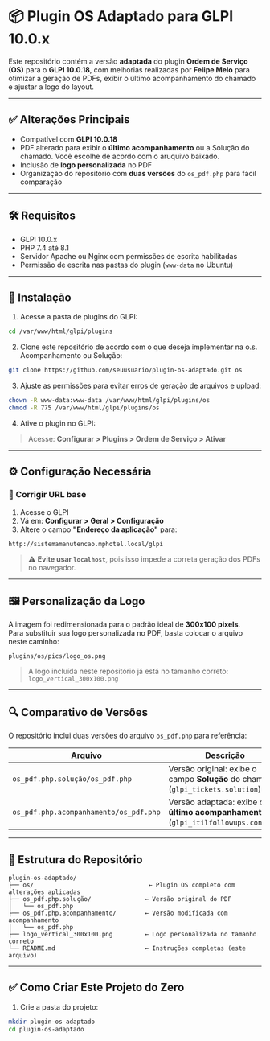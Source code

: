 # 📦 Plugin OS Adaptado para GLPI 10.0.x

Este repositório contém a versão **adaptada** do plugin **Ordem de Serviço (OS)** para o **GLPI 10.0.18**, com melhorias realizadas por **Felipe Melo** para otimizar a geração de PDFs, exibir o último acompanhamento do chamado e ajustar a logo do layout.

---

## ✅ Alterações Principais

- Compatível com **GLPI 10.0.18**
- PDF alterado para exibir o **último acompanhamento** ou a Solução do chamado. Você escolhe de acordo com o aruquivo baixado.
- Inclusão de **logo personalizada** no PDF
- Organização do repositório com **duas versões** do `os_pdf.php` para fácil comparação

---

## 🛠️ Requisitos

- GLPI 10.0.x 
- PHP 7.4 até 8.1
- Servidor Apache ou Nginx com permissões de escrita habilitadas
- Permissão de escrita nas pastas do plugin (`www-data` no Ubuntu)

---

## 🚀 Instalação

1. Acesse a pasta de plugins do GLPI:

```bash
cd /var/www/html/glpi/plugins
```

2. Clone este repositório de acordo com o que deseja implementar na o.s. Acompanhamento ou Solução:

```bash
git clone https://github.com/seuusuario/plugin-os-adaptado.git os
```

3. Ajuste as permissões para evitar erros de geração de arquivos e upload:

```bash
chown -R www-data:www-data /var/www/html/glpi/plugins/os
chmod -R 775 /var/www/html/glpi/plugins/os
```

4. Ative o plugin no GLPI:

> Acesse: **Configurar > Plugins > Ordem de Serviço > Ativar**

---

## ⚙️ Configuração Necessária

### 🔗 Corrigir URL base

1. Acesse o GLPI
2. Vá em: **Configurar > Geral > Configuração**
3. Altere o campo **"Endereço da aplicação"** para:

```plaintext
http://sistemamanutencao.mphotel.local/glpi
```

> ⚠️ **Evite usar `localhost`**, pois isso impede a correta geração dos PDFs no navegador.

---

## 🖼️ Personalização da Logo

A imagem foi redimensionada para o padrão ideal de **300x100 pixels**.  
Para substituir sua logo personalizada no PDF, basta colocar o arquivo neste caminho:

```plaintext
plugins/os/pics/logo_os.png
```

> A logo incluída neste repositório já está no tamanho correto: `logo_vertical_300x100.png`

---

## 🔍 Comparativo de Versões

O repositório inclui duas versões do arquivo `os_pdf.php` para referência:

| Arquivo                          | Descrição                                                               |
|----------------------------------|-------------------------------------------------------------------------|
| `os_pdf.php.solução/os_pdf.php` | Versão original: exibe o campo **Solução** do chamado (`glpi_tickets.solution`) |
| `os_pdf.php.acompanhamento/os_pdf.php` | Versão adaptada: exibe o **último acompanhamento** (`glpi_itilfollowups.content`) |

---

## 📁 Estrutura do Repositório

```plaintext
plugin-os-adaptado/
├── os/                                ← Plugin OS completo com alterações aplicadas
├── os_pdf.php.solução/               ← Versão original do PDF
│   └── os_pdf.php
├── os_pdf.php.acompanhamento/        ← Versão modificada com acompanhamento
│   └── os_pdf.php
├── logo_vertical_300x100.png         ← Logo personalizada no tamanho correto
└── README.md                         ← Instruções completas (este arquivo)
```

---

## ✅ Como Criar Este Projeto do Zero

1. Crie a pasta do projeto:

```bash
mkdir plugin-os-adaptado
cd plugin-os-adaptado
```

